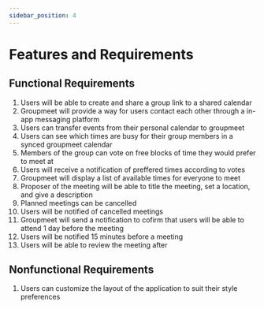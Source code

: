 ```yaml
---
sidebar_position: 4
---
```


# Features and Requirements

## Functional Requirements
1. Users will be able to create and share a group link to a shared calendar
2. Groupmeet will provide a way for users contact each other through a in-app messaging platform
3. Users can transfer events from their personal calendar to groupmeet
4. Users can see which times are busy for their group members in a synced groupmeet calendar
5. Members of the group can vote on free blocks of time they would prefer to meet at
6. Users will receive a notification of preffered times according to votes
7. Groupmeet will display a list of available times for everyone to meet
8. Proposer of the meeting will be able to title the meeting, set a location, and give a description
9. Planned meetings can be cancelled 
10. Users will be notified of cancelled meetings
11. Groupmeet will send a notification to cofirm that users will be able to attend 1 day before the meeting
12. Users will be notified 15 minutes before a meeting
13. Users will be able to review the meeting after

## Nonfunctional Requirements
1. Users can customize the layout of the application to suit their style preferences